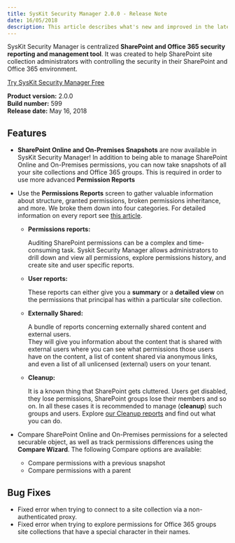 ```yaml
---
title: SysKit Security Manager 2.0.0 - Release Note
date: 16/05/2018 
description: This article describes what's new and improved in the latest version of SysKit Security Manager.
---
```

SysKit Security Manager is centralized __SharePoint and Office 365 security reporting and management tool__. It was created to help SharePoint site collection administrators with controlling the security in their SharePoint and Office 365 environment. 

[Try SysKit Security Manager Free](https://www.syskit.com/products/security-manager/download/)

__Product version:__ 2.0.0  
__Build number:__ 599     
__Release date:__ May 16, 2018  

## Features
* __SharePoint Online and On-Premises Snapshots__ are now available in SysKit Security Manager! In addition to being able to manage SharePoint Online and On-Premises permissions, you can now take snapshots of all your site collections and Office 365 groups. This is required in order to use more advanced __Permission Reports__

* Use the __Permissions Reports__ screen to gather valuable information about structure, granted permissions, broken permissions inheritance, and more. We broke them down into four categories. For detailed information on every report see [this article](#internal/get-to-know-security-manager/permissions-reports-screen).

    * __Permissions reports:__ 
    
      Auditing SharePoint permissions can be a complex and time-consuming task. Syskit Security Manager allows administrators to drill down and view all permissions, explore permissions history, and create site and user specific reports.
      
    * __User reports:__
    
       These reports can either give you a __summary__ or a __detailed view__ on the permissions that principal has within a particular site collection. 

    * __Externally Shared:__

      A bundle of reports concerning externally shared content and external users.  
      They will give you information about the content that is shared with external users where you can see what permissions those users have on the content, a list of content shared via anonymous links, and even a list of all unlicensed (external) users on your tenant. 

    * __Cleanup:__

      It is a known thing that SharePoint gets cluttered. Users get disabled, they lose permissions, SharePoint groups lose their members and so on. In all these cases it is recommended to manage (__cleanup__) such groups and users. Explore [our Cleanup reports](#internal/get-to-know-security-manager/permissions-reports-screen#cleanup) and find out what you can do. 


* Compare SharePoint Online and On-Premises permissions for a selected securable object, as well as track permissions differences using the __Compare Wizard__. The following Compare options are available:
    * Compare permissions with a previous snapshot
    * Compare permissions with a parent

## Bug Fixes

* Fixed error when trying to connect to a site collection via a non-authenticated proxy.
* Fixed error when trying to explore permissions for Office 365 groups site collections that have a special character in their names.


